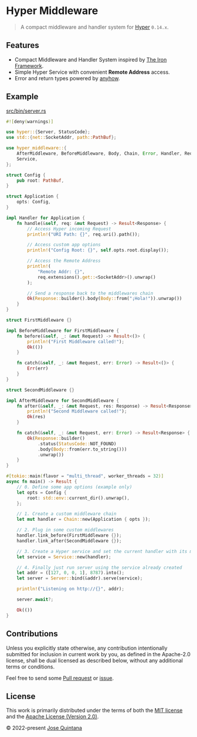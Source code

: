 # Hyper Middleware

> A compact middleware and handler system for [Hyper](https://github.com/hyperium/hyper) `0.14.x`.

## Features

- Compact Middleware and Handler System inspired by [The Iron Framework](https://github.com/iron/iron).
- Simple Hyper Service with convenient __Remote Address__ access.
- Error and return types powered by [anyhow](https://github.com/dtolnay/anyhow).

## Example

[src/bin/server.rs](src/bin/server.rs)

```rust
#![deny(warnings)]

use hyper::{Server, StatusCode};
use std::{net::SocketAddr, path::PathBuf};

use hyper_middleware::{
    AfterMiddleware, BeforeMiddleware, Body, Chain, Error, Handler, Request, Response, Result,
    Service,
};

struct Config {
    pub root: PathBuf,
}

struct Application {
    opts: Config,
}

impl Handler for Application {
    fn handle(&self, req: &mut Request) -> Result<Response> {
        // Access Hyper incoming Request
        println!("URI Path: {}", req.uri().path());

        // Access custom app options
        println!("Config Root: {}", self.opts.root.display());

        // Access the Remote Address
        println!(
            "Remote Addr: {}",
            req.extensions().get::<SocketAddr>().unwrap()
        );

        // Send a response back to the middlewares chain
        Ok(Response::builder().body(Body::from("¡Hola!")).unwrap())
    }
}

struct FirstMiddleware {}

impl BeforeMiddleware for FirstMiddleware {
    fn before(&self, _: &mut Request) -> Result<()> {
        println!("First Middleware called!");
        Ok(())
    }

    fn catch(&self, _: &mut Request, err: Error) -> Result<()> {
        Err(err)
    }
}

struct SecondMiddleware {}

impl AfterMiddleware for SecondMiddleware {
    fn after(&self, _: &mut Request, res: Response) -> Result<Response> {
        println!("Second Middleware called!");
        Ok(res)
    }

    fn catch(&self, _: &mut Request, err: Error) -> Result<Response> {
        Ok(Response::builder()
            .status(StatusCode::NOT_FOUND)
            .body(Body::from(err.to_string()))
            .unwrap())
    }
}

#[tokio::main(flavor = "multi_thread", worker_threads = 32)]
async fn main() -> Result {
    // 0. Define some app options (example only)
    let opts = Config {
        root: std::env::current_dir().unwrap(),
    };

    // 1. Create a custom middleware chain
    let mut handler = Chain::new(Application { opts });

    // 2. Plug in some custom middlewares
    handler.link_before(FirstMiddleware {});
    handler.link_after(SecondMiddleware {});

    // 3. Create a Hyper service and set the current handler with its middlewares
    let service = Service::new(handler);

    // 4. Finally just run server using the service already created
    let addr = ([127, 0, 0, 1], 8787).into();
    let server = Server::bind(&addr).serve(service);

    println!("Listening on http://{}", addr);

    server.await?;

    Ok(())
}
```

## Contributions

Unless you explicitly state otherwise, any contribution intentionally submitted for inclusion in current work by you, as defined in the Apache-2.0 license, shall be dual licensed as described below, without any additional terms or conditions.

Feel free to send some [Pull request](https://github.com/static-web-server/hyper-middleware/pulls) or [issue](https://github.com/static-web-server/hyper-middleware/issues).


## License

This work is primarily distributed under the terms of both the [MIT license](LICENSE-MIT) and the [Apache License (Version 2.0)](LICENSE-APACHE).

© 2022-present [Jose Quintana](https://joseluisq.net)
